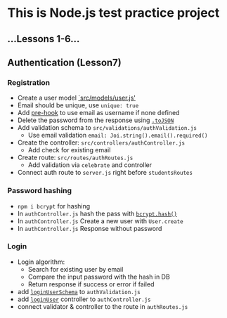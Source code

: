 # This is Node.js test practice project

## ...Lessons 1-6...

## Authentication (Lesson7)

### Registration

- Create a user model [`src/models/user.js'](https://github.com/alex-dmytriev/nodejs-test/blob/main/src/models/user.js)
- Email should be unique, use `unique: true`
- Add [pre-hook](https://github.com/alex-dmytriev/nodejs-test/blob/5e38a90ea3359f0f72093e10869a51811ca76e8b/src/models/user.js#L24) to use email as username if none defined
- Delete the password from the response using [`.toJSON`](https://github.com/alex-dmytriev/nodejs-test/blob/5e38a90ea3359f0f72093e10869a51811ca76e8b/src/models/user.js#L32)
- Add validation schema to `src/validations/authValidation.js`
  - Use email validation `email: Joi.string().email().required()`
- Create the controller: `src/controllers/authController.js`
  - Add check for existing email
- Create route: `src/routes/authRoutes.js`
  - Add validation via `celebrate` and controller
- Connect auth route to `server.js` right before `studentsRoutes`

### Password hashing

- `npm i bcrypt` for hashing
- In `authController.js` hash the pass with [`bcrypt.hash()`](https://github.com/alex-dmytriev/nodejs-test/blob/5e38a90ea3359f0f72093e10869a51811ca76e8b/src/controllers/authController.js#L14)
- In `authController.js` Create a new user with `User.create`
- In `authController.js` Response without password

### Login

- Login algorithm:
  - Search for existing user by email
  - Compare the input password with the hash in DB
  - Return response if success or error if failed
- add [`loginUserSchema`](https://github.com/alex-dmytriev/nodejs-test/blob/dfd1e9659c2fc2d4d5b138b25b35efa6fc7d0049/src/validations/authValidation.js#L10) to `authValidation.js`
- add [`loginUser`](https://github.com/alex-dmytriev/nodejs-test/blob/dfd1e9659c2fc2d4d5b138b25b35efa6fc7d0049/src/controllers/authController.js#L25) controller to `authController.js`
- connect validator & controller to the route in `authRoutes.js`
